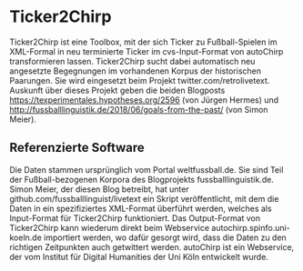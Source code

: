 # Ticker2Chirp
Ticker2Chirp ist eine Toolbox, mit der sich Ticker zu Fußball-Spielen im XML-Formal in neu terminierte Ticker im cvs-Input-Format von autoChirp transformieren lassen. 
Ticker2Chirp sucht dabei automatisch neu angesetzte Begegnungen im vorhandenen Korpus der historischen Paarungen. Sie wird eingesetzt beim Projekt twitter.com/retrolivetext. Auskunft über dieses Projekt geben die beiden Blogposts https://texperimentales.hypotheses.org/2596 (von Jürgen Hermes) und 
http://fussballlinguistik.de/2018/06/goals-from-the-past/ (von Simon Meier).

## Referenzierte Software
Die Daten stammen ursprünglich vom Portal weltfussball.de. Sie sind Teil der Fußball-bezogenen Korpora des Blogprojekts fussballlinguistik.de. Simon Meier, der diesen Blog betreibt, hat unter github.com/fussballlinguist/livetext ein Skript veröffentlicht, mit dem die Daten in ein spezifiziertes XML-Format überführt werden, welches als Input-Format für Ticker2Chirp funktioniert.
Das Output-Format von Ticker2Chirp kann wiederum direkt beim Webservice autochirp.spinfo.uni-koeln.de importiert werden, wo dafür gesorgt wird, dass die Daten zu den richtigen Zeitpunkten auch getwittert werden. autoChirp ist ein Webservice, der vom Institut für Digital Humanities der Uni Köln entwickelt wurde.

